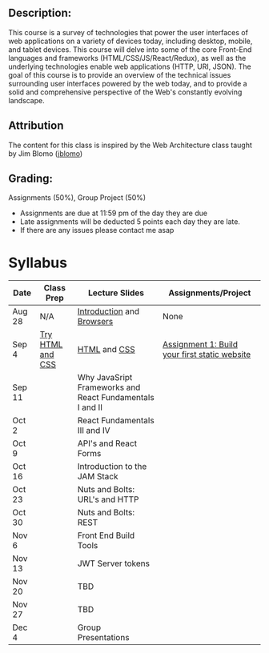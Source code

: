 ## Description:
This course is a survey of technologies that power the user interfaces of web applications on a variety of devices today, including desktop, mobile, and tablet devices. This course will delve into some of the core Front-End languages and frameworks  (HTML/CSS/JS/React/Redux), as well as the underlying technologies enable web applications (HTTP, URI, JSON). The goal of this course is to provide an overview of the technical issues surrounding user interfaces powered by the web today, and to provide a solid and comprehensive perspective of the Web's constantly evolving landscape.

## Attribution
The content for this class is inspired by the Web Architecture class taught by Jim Blomo ([jblomo](https://github.com/jblomo))

## Grading:
Assignments (50%), Group Project (50%)
 - Assignments are due at 11:59 pm of the day they are due
 - Late assignments will be deducted 5 points each day they are late.
 - If there are any issues please contact me asap

# Syllabus

| Date   | Class Prep                                                                                     | Lecture Slides                                                                                                                                                                                               | Assignments/Project |
|--------|------------------------------------------------------------------------------------------------|--------------------------------------------------------------------------------------------------------------------------------------------------------------------------------------------------------------|---------------------|
| Aug 28 | N/A                                                                                            | [Introduction](https://ucb-info-frontend-webarch.github.io/lectures/content/html/l-introduction.html) and [Browsers](https://ucb-info-frontend-webarch.github.io/lectures/content/html/l-browsers.html)      | None                |
| Sep 4  | [Try HTML and CSS](https://ucb-info-frontend-webarch.github.io/class_prep/p-try-html-css.html) | [HTML](https://ucb-info-frontend-webarch.github.io/lectures/content/html/l-intro-to-html.html) and [CSS](https://ucb-info-frontend-webarch.github.io/lectures/content/html/l-intro-to-css.html) | [Assignment 1: Build your first static website](https://ucb-info-frontend-webarch.github.io/assignments/a-build-a-static-website.html)                    |
| Sep 11 |                                                                                                | Why JavaSript Frameworks and React Fundamentals I and II                                                                                                                                                     |                     |
| Oct 2  |                                                                                                | React Fundamentals III and IV                                                                                                                                                                                |                     |
| Oct 9  |                                                                                                | API's and React Forms                                                                                                                                                                                        |                     |
| Oct 16 |                                                                                                | Introduction to the JAM Stack                                                                                                                                                                                |                     |
| Oct 23 |                                                                                                | Nuts and Bolts: URL's and HTTP                                                                                                                                                                               |                     |
| Oct 30 |                                                                                                | Nuts and Bolts: REST                                                                                                                                                                                         |                     |
| Nov 6  |                                                                                                | Front End Build Tools                                                                                                                                                                                        |                     |
| Nov 13 |                                                                                                | JWT Server tokens                                                                                                                                                                                            |                     |
| Nov 20 |                                                                                                | TBD                                                                                                                                                                                                          |                     |
| Nov 27 |                                                                                                | TBD                                                                                                                                                                                                          |                     |
| Dec 4  |                                                                                                | Group Presentations                                                                                                                                                                                          |                     |
